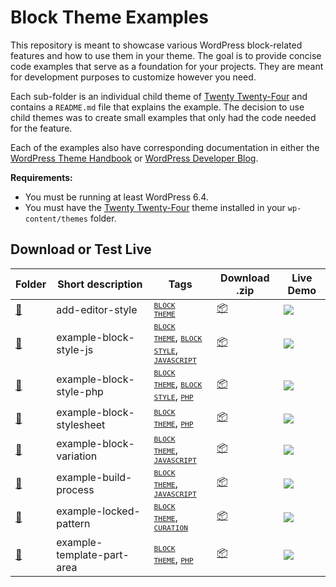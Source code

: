 # Block Theme Examples

This repository is meant to showcase various WordPress block-related features and how to use them in your theme. The goal is to provide concise code examples that serve as a foundation for your projects. They are meant for development purposes to customize however you need.

Each sub-folder is an individual child theme of [Twenty Twenty-Four](https://wordpress.org/themes/twentytwentyfour) and contains a `README.md` file that explains the example. The decision to use child themes was to create small examples that only had the code needed for the feature.

Each of the examples also have corresponding documentation in either the [WordPress Theme Handbook](https://developer.wordpress.org/themes) or [WordPress Developer Blog](https://developer.wordpress.org/news).

**Requirements:**

- You must be running at least WordPress 6.4.
- You must have the [Twenty Twenty-Four](https://wordpress.org/themes/twentytwentyfour) theme installed in your `wp-content/themes` folder.

## Download or Test Live

<!-- Please, do not remove these @TABLE EXAMPLES BEGIN and @TABLE EXAMPLES END comments or modify the table inside. This table is automatically generated from the data at data/examples.json and data/tags.json -->
<!-- @TABLE EXAMPLES BEGIN -->
| Folder                                                                                                     | Short description          | Tags                                                                                                                                                                                                                                                                                                                                                                                                                                                                          | Download .zip                                                                                                                  | Live Demo                                                                                                                                                                                                                                                                                                                                                                                                                                                                                                                                                                                                                                                                                                                                                                                                                                   |
| ---------------------------------------------------------------------------------------------------------- | -------------------------- | ----------------------------------------------------------------------------------------------------------------------------------------------------------------------------------------------------------------------------------------------------------------------------------------------------------------------------------------------------------------------------------------------------------------------------------------------------------------------------- | ------------------------------------------------------------------------------------------------------------------------------ | ------------------------------------------------------------------------------------------------------------------------------------------------------------------------------------------------------------------------------------------------------------------------------------------------------------------------------------------------------------------------------------------------------------------------------------------------------------------------------------------------------------------------------------------------------------------------------------------------------------------------------------------------------------------------------------------------------------------------------------------------------------------------------------------------------------------------------------------- |
| [📁](https://github.com/justintadlock/block-theme-examples-testing/tree/master/add-editor-style)           | add-editor-style           | <small><code><a target="_blank" href="https://github.com/justintadlock/block-theme-examples-testing/wiki/Tags#block-theme">BLOCK THEME</a></code></small>                                                                                                                                                                                                                                                                                                                     | [📦](https://raw.githubusercontent.com/justintadlock/block-theme-examples-testing/master/_zips/add-editor-style.zip)           | [![](https://raw.githubusercontent.com/justintadlock/block-theme-examples-testing/master/_assets/icon-wp.svg)](https://playground.wordpress.net/#{%22$schema%22:%22https://playground.wordpress.net/blueprint-schema.json%22,%22landingPage%22:%22/wp-admin/themes.php%22,%22preferredVersions%22:{%22php%22:%228.0%22,%22wp%22:%22latest%22},%22steps%22:[{%22step%22:%22installTheme%22,%22themeZipFile%22:{%22resource%22:%22wordpress.org/themes%22,%22slug%22:%22twentytwentyfour%22}},{%22step%22:%22installTheme%22,%22themeZipFile%22:{%22resource%22:%22url%22,%22url%22:%22https://raw.githubusercontent.com/justintadlock/block-theme-examples-testing/master/_zips/add-editor-style.zip%22},%22options%22:{%22activate%22:true}},{%22step%22:%22login%22,%22username%22:%22admin%22,%22password%22:%22password%22}]})           |
| [📁](https://github.com/justintadlock/block-theme-examples-testing/tree/master/example-block-style-js)     | example-block-style-js     | <small><code><a target="_blank" href="https://github.com/justintadlock/block-theme-examples-testing/wiki/Tags#block-theme">BLOCK THEME</a></code></small>, <small><code><a target="_blank" href="https://github.com/justintadlock/block-theme-examples-testing/wiki/Tags#block-style">BLOCK STYLE</a></code></small>, <small><code><a target="_blank" href="https://github.com/justintadlock/block-theme-examples-testing/wiki/Tags#javascript">JAVASCRIPT</a></code></small> | [📦](https://raw.githubusercontent.com/justintadlock/block-theme-examples-testing/master/_zips/example-block-style-js.zip)     | [![](https://raw.githubusercontent.com/justintadlock/block-theme-examples-testing/master/_assets/icon-wp.svg)](https://playground.wordpress.net/?blueprint-url=https://raw.githubusercontent.com/justintadlock/block-theme-examples-testing/master/example-block-style-js/_playground/blueprint.json)                                                                                                                                                                                                                                                                                                                                                                                                                                                                                                                                       |
| [📁](https://github.com/justintadlock/block-theme-examples-testing/tree/master/example-block-style-php)    | example-block-style-php    | <small><code><a target="_blank" href="https://github.com/justintadlock/block-theme-examples-testing/wiki/Tags#block-theme">BLOCK THEME</a></code></small>, <small><code><a target="_blank" href="https://github.com/justintadlock/block-theme-examples-testing/wiki/Tags#block-style">BLOCK STYLE</a></code></small>, <small><code><a target="_blank" href="https://github.com/justintadlock/block-theme-examples-testing/wiki/Tags#php">PHP</a></code></small>               | [📦](https://raw.githubusercontent.com/justintadlock/block-theme-examples-testing/master/_zips/example-block-style-php.zip)    | [![](https://raw.githubusercontent.com/justintadlock/block-theme-examples-testing/master/_assets/icon-wp.svg)](https://playground.wordpress.net/?blueprint-url=https://raw.githubusercontent.com/justintadlock/block-theme-examples-testing/master/example-block-style-php/_playground/blueprint.json)                                                                                                                                                                                                                                                                                                                                                                                                                                                                                                                                      |
| [📁](https://github.com/justintadlock/block-theme-examples-testing/tree/master/example-block-stylesheet)   | example-block-stylesheet   | <small><code><a target="_blank" href="https://github.com/justintadlock/block-theme-examples-testing/wiki/Tags#block-theme">BLOCK THEME</a></code></small>, <small><code><a target="_blank" href="https://github.com/justintadlock/block-theme-examples-testing/wiki/Tags#php">PHP</a></code></small>                                                                                                                                                                          | [📦](https://raw.githubusercontent.com/justintadlock/block-theme-examples-testing/master/_zips/example-block-stylesheet.zip)   | [![](https://raw.githubusercontent.com/justintadlock/block-theme-examples-testing/master/_assets/icon-wp.svg)](https://playground.wordpress.net/#{%22$schema%22:%22https://playground.wordpress.net/blueprint-schema.json%22,%22landingPage%22:%22/wp-admin/themes.php%22,%22preferredVersions%22:{%22php%22:%228.0%22,%22wp%22:%22latest%22},%22steps%22:[{%22step%22:%22installTheme%22,%22themeZipFile%22:{%22resource%22:%22wordpress.org/themes%22,%22slug%22:%22twentytwentyfour%22}},{%22step%22:%22installTheme%22,%22themeZipFile%22:{%22resource%22:%22url%22,%22url%22:%22https://raw.githubusercontent.com/justintadlock/block-theme-examples-testing/master/_zips/example-block-stylesheet.zip%22},%22options%22:{%22activate%22:true}},{%22step%22:%22login%22,%22username%22:%22admin%22,%22password%22:%22password%22}]})   |
| [📁](https://github.com/justintadlock/block-theme-examples-testing/tree/master/example-block-variation)    | example-block-variation    | <small><code><a target="_blank" href="https://github.com/justintadlock/block-theme-examples-testing/wiki/Tags#block-theme">BLOCK THEME</a></code></small>, <small><code><a target="_blank" href="https://github.com/justintadlock/block-theme-examples-testing/wiki/Tags#javascript">JAVASCRIPT</a></code></small>                                                                                                                                                            | [📦](https://raw.githubusercontent.com/justintadlock/block-theme-examples-testing/master/_zips/example-block-variation.zip)    | [![](https://raw.githubusercontent.com/justintadlock/block-theme-examples-testing/master/_assets/icon-wp.svg)](https://playground.wordpress.net/#{%22$schema%22:%22https://playground.wordpress.net/blueprint-schema.json%22,%22landingPage%22:%22/wp-admin/themes.php%22,%22preferredVersions%22:{%22php%22:%228.0%22,%22wp%22:%22latest%22},%22steps%22:[{%22step%22:%22installTheme%22,%22themeZipFile%22:{%22resource%22:%22wordpress.org/themes%22,%22slug%22:%22twentytwentyfour%22}},{%22step%22:%22installTheme%22,%22themeZipFile%22:{%22resource%22:%22url%22,%22url%22:%22https://raw.githubusercontent.com/justintadlock/block-theme-examples-testing/master/_zips/example-block-variation.zip%22},%22options%22:{%22activate%22:true}},{%22step%22:%22login%22,%22username%22:%22admin%22,%22password%22:%22password%22}]})    |
| [📁](https://github.com/justintadlock/block-theme-examples-testing/tree/master/example-build-process)      | example-build-process      | <small><code><a target="_blank" href="https://github.com/justintadlock/block-theme-examples-testing/wiki/Tags#block-theme">BLOCK THEME</a></code></small>, <small><code><a target="_blank" href="https://github.com/justintadlock/block-theme-examples-testing/wiki/Tags#javascript">JAVASCRIPT</a></code></small>                                                                                                                                                            | [📦](https://raw.githubusercontent.com/justintadlock/block-theme-examples-testing/master/_zips/example-build-process.zip)      | [![](https://raw.githubusercontent.com/justintadlock/block-theme-examples-testing/master/_assets/icon-wp.svg)](https://playground.wordpress.net/#{%22$schema%22:%22https://playground.wordpress.net/blueprint-schema.json%22,%22landingPage%22:%22/wp-admin/themes.php%22,%22preferredVersions%22:{%22php%22:%228.0%22,%22wp%22:%22latest%22},%22steps%22:[{%22step%22:%22installTheme%22,%22themeZipFile%22:{%22resource%22:%22wordpress.org/themes%22,%22slug%22:%22twentytwentyfour%22}},{%22step%22:%22installTheme%22,%22themeZipFile%22:{%22resource%22:%22url%22,%22url%22:%22https://raw.githubusercontent.com/justintadlock/block-theme-examples-testing/master/_zips/example-build-process.zip%22},%22options%22:{%22activate%22:true}},{%22step%22:%22login%22,%22username%22:%22admin%22,%22password%22:%22password%22}]})      |
| [📁](https://github.com/justintadlock/block-theme-examples-testing/tree/master/example-locked-pattern)     | example-locked-pattern     | <small><code><a target="_blank" href="https://github.com/justintadlock/block-theme-examples-testing/wiki/Tags#block-theme">BLOCK THEME</a></code></small>, <small><code><a target="_blank" href="https://github.com/justintadlock/block-theme-examples-testing/wiki/Tags#curation">CURATION</a></code></small>                                                                                                                                                                | [📦](https://raw.githubusercontent.com/justintadlock/block-theme-examples-testing/master/_zips/example-locked-pattern.zip)     | [![](https://raw.githubusercontent.com/justintadlock/block-theme-examples-testing/master/_assets/icon-wp.svg)](https://playground.wordpress.net/#{%22$schema%22:%22https://playground.wordpress.net/blueprint-schema.json%22,%22landingPage%22:%22/wp-admin/themes.php%22,%22preferredVersions%22:{%22php%22:%228.0%22,%22wp%22:%22latest%22},%22steps%22:[{%22step%22:%22installTheme%22,%22themeZipFile%22:{%22resource%22:%22wordpress.org/themes%22,%22slug%22:%22twentytwentyfour%22}},{%22step%22:%22installTheme%22,%22themeZipFile%22:{%22resource%22:%22url%22,%22url%22:%22https://raw.githubusercontent.com/justintadlock/block-theme-examples-testing/master/_zips/example-locked-pattern.zip%22},%22options%22:{%22activate%22:true}},{%22step%22:%22login%22,%22username%22:%22admin%22,%22password%22:%22password%22}]})     |
| [📁](https://github.com/justintadlock/block-theme-examples-testing/tree/master/example-template-part-area) | example-template-part-area | <small><code><a target="_blank" href="https://github.com/justintadlock/block-theme-examples-testing/wiki/Tags#block-theme">BLOCK THEME</a></code></small>, <small><code><a target="_blank" href="https://github.com/justintadlock/block-theme-examples-testing/wiki/Tags#php">PHP</a></code></small>                                                                                                                                                                          | [📦](https://raw.githubusercontent.com/justintadlock/block-theme-examples-testing/master/_zips/example-template-part-area.zip) | [![](https://raw.githubusercontent.com/justintadlock/block-theme-examples-testing/master/_assets/icon-wp.svg)](https://playground.wordpress.net/#{%22$schema%22:%22https://playground.wordpress.net/blueprint-schema.json%22,%22landingPage%22:%22/wp-admin/themes.php%22,%22preferredVersions%22:{%22php%22:%228.0%22,%22wp%22:%22latest%22},%22steps%22:[{%22step%22:%22installTheme%22,%22themeZipFile%22:{%22resource%22:%22wordpress.org/themes%22,%22slug%22:%22twentytwentyfour%22}},{%22step%22:%22installTheme%22,%22themeZipFile%22:{%22resource%22:%22url%22,%22url%22:%22https://raw.githubusercontent.com/justintadlock/block-theme-examples-testing/master/_zips/example-template-part-area.zip%22},%22options%22:{%22activate%22:true}},{%22step%22:%22login%22,%22username%22:%22admin%22,%22password%22:%22password%22}]}) |
<!-- @TABLE EXAMPLES END -->
